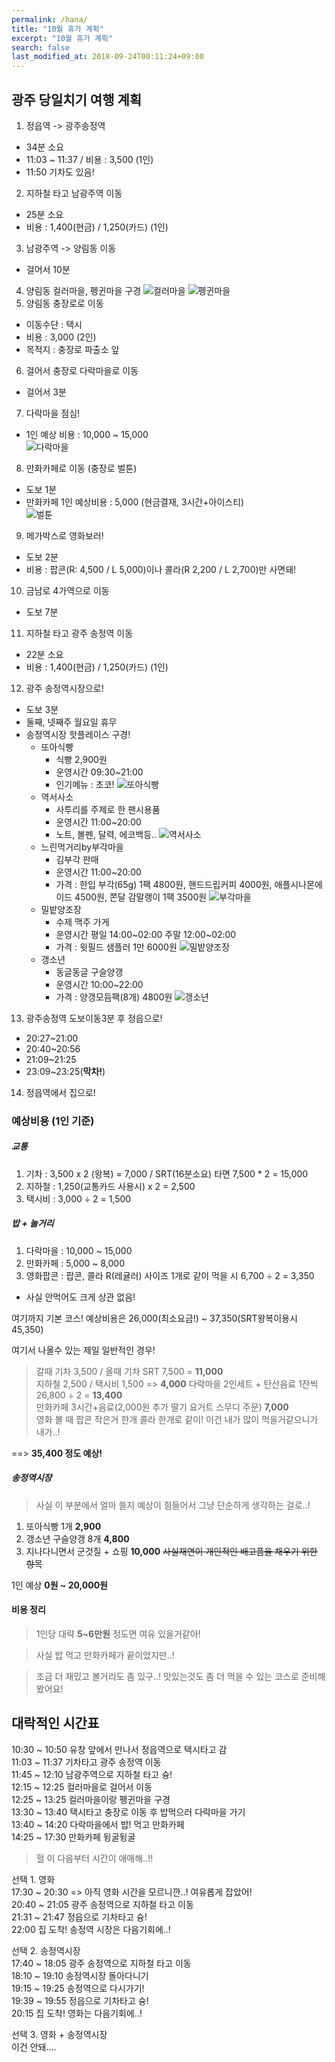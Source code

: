 ```yaml
---
permalink: /hana/
title: "10월 휴가 계획"
excerpt: "10월 휴가 계획"
search: false
last_modified_at: 2018-09-24T00:11:24+09:00
---
```


## 광주 당일치기 여행 계획


1. 정읍역 -> 광주송정역
 - 34분 소요 
 - 11:03 ~ 11:37 / 비용 : 3,500 (1인)
 - 11:50 기차도 있음!
2. 지하철 타고 남광주역 이동
 - 25분 소요
 - 비용 : 1,400(현금) / 1,250(카드)  (1인)
3. 남광주역 -> 양림동 이동
- 걸어서 10분
4. 양림동 컬러마을, 펭귄마을 구경
![컬러마을](https://postfiles.pstatic.net/MjAxODA4MjhfMTAw/MDAxNTM1NDE5NDA1NTY4.o07SDZLk5d7k_dVfQTpGA6s39w45N-xNQ_OVz0LvXzMg.WEBfGJ5pHIesE69MQQgi8nK0jKAcoXiK_TSHmemWAjAg.JPEG.bestgista/YGS02145.jpg?type=w966)
![펭귄마을](http://blogfiles.naver.net/MjAxNzExMzBfODkg/MDAxNTEyMDUxMTU3OTY1.l3e6dXy1GrGojeffgse4QW_Td2bXq12BNHmOlQ7XdHwg.ZYRkLqemaOEOBF68vty9aV6-R8sFKon5Ocr-EqssKZog.JPEG.cjm5025/1511993799759.jpg)
5. 양림동 충장로로 이동
 -  이동수단 : 택시
 -  비용 : 3,000 (2인)
 -  목적지 : 충장로 파출소 앞
6. 걸어서 충장로 다락마을로 이동
 - 걸어서 3분
7. 다락마을 점심!
 - 1인 예상 비용 : 10,000 ~ 15,000  
 ![다락마을](http://post.phinf.naver.net/MjAxNzAxMDlfMjAz/MDAxNDgzOTUwNzE2NjM3.aRi1V1LNaXedFSnz7VcTmTQXulqcWpHgQv1On8rk_30g.aOjbuq7nPNc94cPQqASqq8t_GArtSh_IGknodRVLRAIg.JPEG/ICvSrFOjhVyEVGyfNQdrX8qtNI04.jpg) 
    
8. 만화카페로 이동 (충장로 벌툰)
 - 도보 1분 
 - 만화카페 1인 예상비용 : 5,000 (현금결재, 3시간+아이스티)  
 ![벌툰](https://search.pstatic.net/common/?src=http%3A%2F%2Fblogfiles.naver.net%2FMjAxNzEyMjVfMTIx%2FMDAxNTE0MTk5NTc3MzE4.o9ws252uV3NT4i62DJlVa5RIqYygimyTF3cDokCi_2og.2Dwv8ME_24IGPjyWuKB6KPvQjW3WdawLTSRb_0nxTdwg.JPEG.lovesh1107%2FIMG_3079.JPG&type=b400)

9. 메가박스로 영화보러!
 - 도보 2분
 - 비용 : 팝콘(R: 4,500 / L 5,000)이나 콜라(R 2,200 / L 2,700)만 사면돼!
10. 금남로 4가역으로 이동
 - 도보 7분
11. 지하철 타고 광주 송정역 이동
 - 22분 소요
 - 비용 : 1,400(현금) / 1,250(카드)  (1인)
12. 광주 송정역시장으로!
 - 도보 3분
 - 둘째, 넷째주 월요일 휴무
 - 송정역시장 핫플레이스 구경!
     - 또아식빵
         - 식빵 2,900원
         - 운영시간 09:30~21:00
         - 인기메뉴 : 초코!
         ![또아식빵](https://post-phinf.pstatic.net/MjAxODA4MjNfMTE2/MDAxNTM0OTk3ODc4Mzc5.-7U-kXhSE9vaML6ISwMlYYIdESg6haiLBdxedGQXrDMg.a4PY-xyIx3Bw3uxTCninsfEnBkdMQ0ySwN-SeXhfwegg.JPEG/image_4417437411534997866196.jpg?type=w1200)
     - 역서사소
         - 사투리를 주제로 한 팬시용품
         - 운영시간 11:00~20:00
         - 노트, 볼펜, 달력, 에코백등..
         ![역서사소](https://post-phinf.pstatic.net/MjAxODA4MjNfMjQ3/MDAxNTM0OTk4MDU1NTUy.cK4K_ezMdwTmLb9VXH_W_eVduKb4mFO2f_KjLL9QDJEg.Wd_CZEJAi6xpOBc3_mwazMZGzwRJ99Y2n63TXdcAyZAg.JPEG/image_3565231071534998045141.jpg?type=w1200)
     - 느린먹거리by부각마을
         - 김부각 판매
         - 운영시간 11:00~20:00
         - 가격 : 한입 부각(65g) 1팩 4800원, 핸드드립커피 4000원, 애플시나몬에이드 4500원, 쫀달 감말랭이 1팩 3500원
         ![부각마을](https://post-phinf.pstatic.net/MjAxODA4MjNfMTYz/MDAxNTM0OTk4MTg0NTIw.V5BXpMDI6aKWEENqQOODJ9m_Pspl8I-oIqcpIX5FboIg.9FRKSXw3THLt70BfMazvwEPB0B3Qp9FqH-XOW1JKRBUg.JPEG/image_8891099861534998175138.jpg?type=w1200)
     - 밀밭양조장
         - 수제 맥주 가게
         - 운영시간 평일 14:00~02:00 주말 12:00~02:00
         - 가격 : 윗필드 샘플러 1만 6000원
         ![밀밭양조장](https://post-phinf.pstatic.net/MjAxODA4MjNfMjQ5/MDAxNTM0OTk4MzAwNjMx.sAeH12wtlFx2Mzm9K5x8i7HBY0My-N4HdkDKGk0DqVAg.4zmQXr1ooLmRSuTFt-ia8hTTsyA8fRoUb2Y70fv-WaQg.JPEG/image_1593687471534998291565.jpg?type=w1200)
     - 갱소년
         - 동글동글 구슬양갱
         - 운영시간 10:00~22:00
         - 가격 : 양갱모듬팩(8개) 4800원
         ![갱소년](https://postfiles.pstatic.net/MjAxODA2MTFfNjgg/MDAxNTI4NzI3NzI0MTcy.LOs3E02BbSi9mc6_XByi7Wr5a_ywkhrG_xLCVa9C5mcg.is2Adb0_hITbLjxqL5t9-5jjeDB5_hlebBpQrRUVI7Ig.JPEG.myday2227/IMG_3300.JPG?type=w1)
13. 광주송정역 도보이동3분 후 정읍으로!
 - 20:27~21:00
 - 20:40~20:56
 - 21:09~21:25
 - 23:09~23:25(**막차!**)
14. 정읍역에서 집으로!


### 예상비용 (1인 기준)

##### 교통
1. 기차 : 3,500 x 2 (왕복) = 7,000 / SRT(16분소요) 타면 7,500 * 2 =  15,000
2. 지하철 : 1,250(교통카드 사용시) x 2 = 2,500
3. 택시비 : 3,000 ÷ 2 = 1,500

##### 밥 + 놀거리
1. 다락마을   : 10,000 ~ 15,000
2. 만화카페   :  5,000 ~  8,000
3. 영화팝콘   : 팝콘, 콜라 R(레귤러) 사이즈 1개로 같이 먹을 시 6,700 ÷ 2 = 3,350
  - 사실 안먹어도 크게 상관 없음!

여기까지 기본 코스!
예상비용은 26,000(최소요금!) ~ 37,350(SRT왕복이용시 45,350)

여기서 나올수 있는 제일 일반적인 경우!
> 갈때 기차 3,500 / 올때 기차 SRT 7,500 = **11,000**  
> 지하철 2,500 / 택시비 1,500   => **4,000** 
> 다락마을 2인세트 + 탄산음료 1잔씩 26,800 ÷ 2 = **13,400**  
> 만화카페 3시간+음료(2,000원 추가 딸기 요거트 스무디 주문) **7,000**  
> 영화 볼 때 팝콘 작은거 한개 콜라 한개로 같이! 이건 내가 많이 먹을거같으니가 내가..!  

==> **35,400 정도 예상!**

##### 송정역시장
> 사실 이 부분에서 얼마 쓸지 예상이 힘들어서 그냥 단순하게 생각하는 걸로..!

1. 또아식빵 1개 **2,900**
2. 갱소년 구슬양갱 8개 **4,800**
3. 지나다니면서 군것질 + 쇼핑 **10,000** ~~사실재연이 개인적인 배고픔을 채우기 위한 항목~~

1인 예상 **0원 ~ 20,000원**


#### 비용 정리
> 1인당 대략 **5~6만원** 정도면 여유 있을거같아!

> 사실 밥 먹고 만화카페가 끝이었지만..! 

> 조금 더 재밌고 볼거리도 좀 있구..! 맛있는것도 좀 더 먹을 수 있는 코스로 준비해 봤어요!


## 대락적인 시간표

10:30 ~ 10:50 유창 앞에서 만나서 정읍역으로 택시타고 감  
11:03 ~ 11:37 기차타고 광주 송정역 이동  
11:45 ~ 12:10 남광주역으로 지하철 타고 슝!  
12:15 ~ 12:25 컬러마을로 걸어서 이동  
12:25 ~ 13:25 컬러마을이랑 펭귄마을 구경  
13:30 ~ 13:40 택시타고 충장로 이동 후 밥먹으러 다락마을 가기  
13:40 ~ 14:20 다락마을에서 밥! 먹고 만화카페  
14:25 ~ 17:30 만화카페 뒹굴뒹굴  

> 헐 이 다음부터 시간이 애매해..!!

선택 1. 영화  
17:30 ~ 20:30  => 아직 영화 시간을 모르니깐..! 여유롭게 잡았어!  
20:40 ~ 21:05 광주 송정역으로 지하철 타고 이동  
21:31 ~ 21:47 정읍으로 기차타고 슝!  
22:00 집 도착! 송정역 시장은 다음기회에..!  

선택 2. 송정역시장  
17:40 ~ 18:05 광주 송정역으로 지하철 타고 이동  
18:10 ~ 19:10 송정역시장 돌아다니기  
19:15 ~ 19:25 송정역으로 다시가기!  
19:39 ~ 19:55 정읍으로 기차타고 슝!  
20:15 집 도착! 영화는 다음기회에..!  



선택 3. 영화 + 송정역시장  
이건 안돼....  

